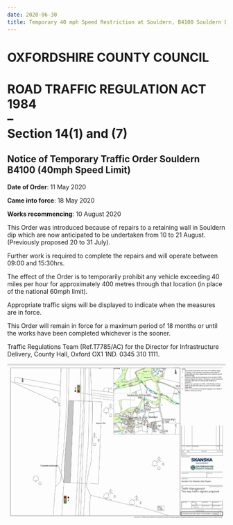 ```yaml
---
date: 2020-06-30
title: Temporary 40 mph Speed Restriction at Souldern, B4100 Souldern Dip
---
```



# OXFORDSHIRE COUNTY COUNCIL

# ROAD TRAFFIC REGULATION ACT 1984<br> – <br>Section 14(1) and (7)

## Notice of Temporary Traffic Order Souldern<br> B4100 (40mph Speed Limit)

**Date of Order**: 11 May 2020

**Came into force**: 18 May 2020

**Works recommencing**: 10 August 2020

This Order was introduced because of repairs to a retaining wall in Souldern
dip which are now anticipated to be undertaken from 10 to 21 August.
(Previously proposed 20 to 31 July).

Further work is required to complete the repairs and will operate between
09:00 and 15:30hrs.

The effect of the Order is to temporarily prohibit any vehicle exceeding 40
miles per hour for approximately 400 metres through that location (in place of
the national 60mph limit).

Appropriate traffic signs will be displayed to indicate when the measures are
in force.

This Order will remain in force for a maximum period of 18 months or until the
works have been completed whichever is the sooner.

Traffic Regulations Team (Ref.T7785/AC) for the Director for Infrastructure
Delivery, County Hall, Oxford OX1 1ND. 0345 310 1111.



![b4100works](b4100works.png)
